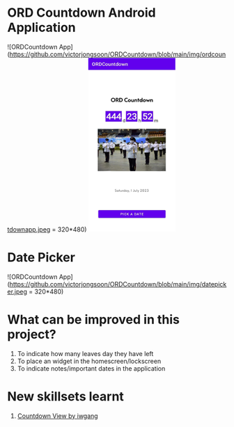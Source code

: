 # ORD Countdown Android Application
![ORDCountdown App](https://github.com/victorjongsoon/ORDCountdown/blob/main/img/ordcountdownapp.jpeg = 320*480)
<img src="https://github.com/victorjongsoon/ORDCountdown/blob/main/img/ordcountdownapp.jpeg" width="200" height="400" />

# Date Picker 
![ORDCountdown App](https://github.com/victorjongsoon/ORDCountdown/blob/main/img/datepicker.jpeg = 320*480)

# What can be improved in this project?
1. To indicate how many leaves day they have left
2. To place an widget in the homescreen/lockscreen
3. To indicate notes/important dates in the application

# New skillsets learnt
1. [Countdown View by iwgang](https://github.com/iwgang/CountdownView)


 
